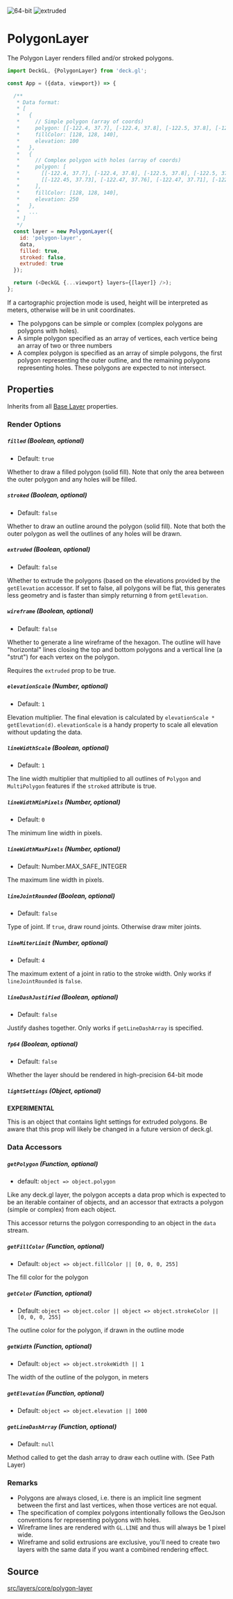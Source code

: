 <!-- INJECT:"PolygonLayerDemo" -->

<p class="badges">
  <img src="https://img.shields.io/badge/64--bit-support-blue.svg?style=flat-square" alt="64-bit" />
  <img src="https://img.shields.io/badge/extruded-yes-blue.svg?style=flat-square" alt="extruded" />
</p>

# PolygonLayer

The Polygon Layer renders filled and/or stroked polygons.

```js
import DeckGL, {PolygonLayer} from 'deck.gl';

const App = ({data, viewport}) => {

  /**
   * Data format:
   * [
   *   {
   *     // Simple polygon (array of coords)
   *     polygon: [[-122.4, 37.7], [-122.4, 37.8], [-122.5, 37.8], [-122.5, 37.7], [-122.4, 37.7]],
   *     fillColor: [128, 128, 140],
   *     elevation: 100
   *   },
   *   {
   *     // Complex polygon with holes (array of coords)
   *     polygon: [
   *       [[-122.4, 37.7], [-122.4, 37.8], [-122.5, 37.8], [-122.5, 37.7], [-122.4, 37.7]],
   *       [[-122.45, 37.73], [-122.47, 37.76], [-122.47, 37.71], [-122.45, 37.73]]
   *     ],
   *     fillColor: [128, 128, 140],
   *     elevation: 250
   *   },
   *   ...
   * ]
   */
  const layer = new PolygonLayer({
    id: 'polygon-layer',
    data,
    filled: true,
    stroked: false,
    extruded: true
  });

  return (<DeckGL {...viewport} layers={[layer]} />);
};
```

If a cartographic projection mode is used, height will be interpreted as meters,
otherwise will be in unit coordinates.

* The polypgons can be simple or complex (complex polygons are polygons with holes).
* A simple polygon specified as an array of vertices, each vertice being an array of two or three numbers
* A complex polygon is specified as an array of simple polygons, the first polygon
  representing the outer outline, and the remaining polygons representing holes. These polygons are expected to not intersect.

## Properties

Inherits from all [Base Layer](/docs/api-reference/base-layer.md) properties.

### Render Options

##### `filled` (Boolean, optional)

- Default: `true`

Whether to draw a filled polygon (solid fill). Note that only
the area between the outer polygon and any holes will be filled.

##### `stroked` (Boolean, optional)

- Default: `false`

Whether to draw an outline around the polygon (solid fill). Note that
both the outer polygon as well the outlines of any holes will be drawn.

##### `extruded` (Boolean, optional)

- Default: `false`

Whether to extrude the polygons (based on the elevations provided by the
`getElevation` accessor. If set to false, all polygons will be flat, this
generates less geometry and is faster than simply returning `0` from `getElevation`.

##### `wireframe` (Boolean, optional)

- Default: `false`

Whether to generate a line wireframe of the hexagon. The outline will have
"horizontal" lines closing the top and bottom polygons and a vertical line
(a "strut") for each vertex on the polygon.

Requires the `extruded` prop to be true.

##### `elevationScale` (Number, optional)

- Default: `1`

Elevation multiplier. The final elevation is calculated by
  `elevationScale * getElevation(d)`. `elevationScale` is a handy property to scale
all elevation without updating the data.

##### `lineWidthScale` (Boolean, optional)

- Default: `1`

The line width multiplier that multiplied to all outlines of `Polygon` and `MultiPolygon`
features if the `stroked` attribute is true.

##### `lineWidthMinPixels` (Number, optional)

- Default: `0`

The minimum line width in pixels.

##### `lineWidthMaxPixels` (Number, optional)

- Default: Number.MAX_SAFE_INTEGER

The maximum line width in pixels.

##### `lineJointRounded` (Boolean, optional)

- Default: `false`

Type of joint. If `true`, draw round joints. Otherwise draw miter joints.

##### `lineMiterLimit` (Number, optional)

- Default: `4`

The maximum extent of a joint in ratio to the stroke width.
Only works if `lineJointRounded` is `false`.

##### `lineDashJustified` (Boolean, optional)

- Default: `false`

Justify dashes together.
Only works if `getLineDashArray` is specified.

##### `fp64` (Boolean, optional)

- Default: `false`

Whether the layer should be rendered in high-precision 64-bit mode

##### `lightSettings` (Object, optional)

**EXPERIMENTAL**

This is an object that contains light settings for extruded polygons.
Be aware that this prop will likely be changed in a future version of deck.gl.

### Data Accessors

##### `getPolygon` (Function, optional)

- default: `object => object.polygon`

Like any deck.gl layer, the polygon accepts a data prop which is expected to
be an iterable container of objects, and an accessor
that extracts a polygon (simple or complex) from each object.

This accessor returns the polygon corresponding to an object in the `data` stream.

##### `getFillColor` (Function, optional)

- Default: `object => object.fillColor || [0, 0, 0, 255]`

The fill color for the polygon

##### `getColor` (Function, optional)

- Default: `object => object.color || object => object.strokeColor || [0, 0, 0, 255]`

The outline color for the polygon, if drawn in the outline mode

##### `getWidth` (Function, optional)

- Default: `object => object.strokeWidth || 1`

The width of the outline of the polygon, in meters

##### `getElevation` (Function, optional)

- Default: `object => object.elevation || 1000`

##### `getLineDashArray` (Function, optional)

- Default: `null`

Method called to get the dash array to draw each outline with. (See Path Layer)

### Remarks

* Polygons are always closed, i.e. there is an implicit line segment between
  the first and last vertices, when those vertices are not equal.
* The specification of complex polygons intentionally follows the GeoJson
  conventions for representing polygons with holes.
* Wireframe lines are rendered with `GL.LINE` and thus will always be 1 pixel wide.
* Wireframe and solid extrusions are exclusive, you'll need to create two layers
  with the same data if you want a combined rendering effect.

## Source

[src/layers/core/polygon-layer](https://github.com/uber/deck.gl/tree/4.1-release/src/layers/core/polygon-layer)

